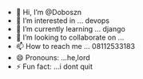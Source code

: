 - 👋 Hi, I’m @Doboszn
- 👀 I’m interested in ... devops
- 🌱 I’m currently learning ... django
- 💞️ I’m looking to collaborate on ...
- 📫 How to reach me ... 08112533183
- 😄 Pronouns: ...he,lord
- ⚡ Fun fact: ...i dont quit

<!---
Doboszn/Doboszn is a ✨ special ✨ repository because its `README.md` (this file) appears on your GitHub profile.
You can click the Preview link to take a look at your changes.
--->

